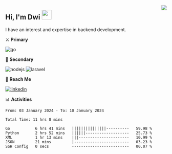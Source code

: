 [<img src="https://komarev.com/ghpvc/?username=masred&color=green&style=flat-square&label=Profile+Views" align="right">](github.com/masred)

## Hi, I'm Dwi <img src="https://raw.githubusercontent.com/MartinHeinz/MartinHeinz/master/wave.gif" width="30px">

I have an interest and expertise in backend development.

⚔️ **Primary**

![go](https://img.shields.io/badge/---?logo=go&label=Golang&style=social)

🔪 **Secondary**

![nodejs](https://img.shields.io/badge/---?logo=node.js&label=Node.js&style=social&logoColor=green)
![laravel](https://img.shields.io/badge/---?logo=laravel&label=Laravel&style=social)

🔗 **Reach Me**

[![linkedin](https://img.shields.io/badge/---?logo=linkedin&label=LinkedIn&style=social)](https://linkedin.com/in/dwifitriyanto)

📊 **Activities**

<!--START_SECTION:waka-->

```all_time
From: 03 January 2024 - To: 10 January 2024

Total Time: 11 hrs 8 mins

Go           6 hrs 41 mins   |||||||||||||||----------   59.98 %
Python       2 hrs 52 mins   ||||||-------------------   25.73 %
XML          1 hr 13 mins    |||----------------------   10.99 %
JSON         21 mins         |------------------------   03.23 %
SSH Config   0 secs          -------------------------   00.07 %
```

<!--END_SECTION:waka-->

